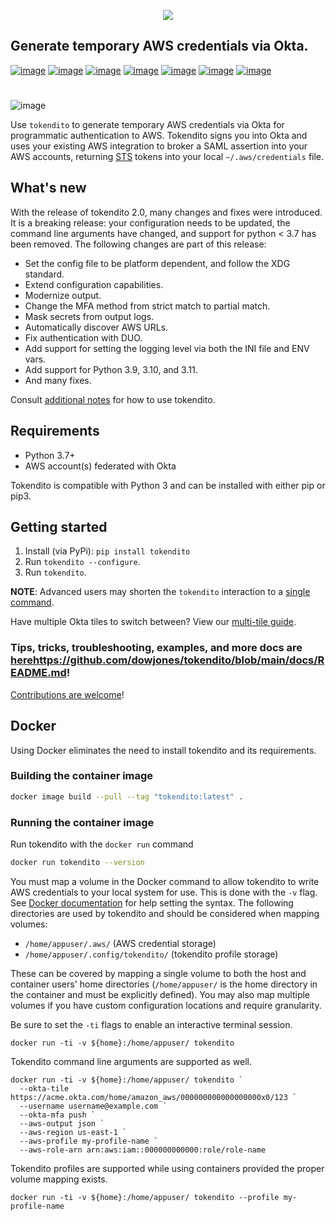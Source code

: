 <p align="center">
  <img src="https://raw.githubusercontent.com/dowjones/tokendito/main/docs/tokendito.png"/>
</p>

## Generate temporary AWS credentials via Okta.

[![image](https://img.shields.io/github/actions/workflow/status/dowjones/tokendito/test.yml)](https://github.com/dowjones/tokendito/actions)
[![image](https://img.shields.io/pypi/pyversions/tokendito?color=blueviolet)](https://pypi.org/project/tokendito/)
[![image](https://img.shields.io/github/actions/workflow/status/dowjones/tokendito/woke.yml?label=woke)](https://github.com/dowjones/tokendito/actions)
[![image](https://img.shields.io/badge/license-Apache%202.0-ff69b4)](https://github.com/dowjones/tokendito/blob/main/LICENSE.txt)
[![image](https://img.shields.io/badge/OS-Mac%2C%20Windows%2C%20Linux-9cf)](https://github.com/dowjones/tokendito/)
[![image](https://img.shields.io/coverallsCoverage/github/dowjones/tokendito)](https://coveralls.io/github/dowjones/tokendito) [![image](https://img.shields.io/pypi/dm/tokendito)](https://pypistats.org/packages/tokendito)

#

![image](https://raw.githubusercontent.com/dowjones/tokendito/main/docs/tokendito-scaled.gif)

Use `tokendito` to generate temporary AWS credentials via Okta for
programmatic authentication to AWS. Tokendito signs you into Okta and
uses your existing AWS integration to broker a SAML assertion into
your AWS accounts, returning
[STS](https://docs.aws.amazon.com/IAM/latest/UserGuide/id_credentials_temp.html)
tokens into your local `~/.aws/credentials` file.

## What's new
With the release of tokendito 2.0, many changes and fixes were introduced. It is a breaking release: your configuration needs to be updated, the command line arguments have changed, and support for python < 3.7 has been removed.
The following changes are part of this release:
- Set the config file to be platform dependent, and follow the XDG standard.
- Extend configuration capabilities.
- Modernize output.
- Change the MFA method from strict match to partial match.
- Mask secrets from output logs.
- Automatically discover AWS URLs.
- Fix authentication with DUO.
- Add support for setting the logging level via both the INI file and ENV vars.
- Add support for Python 3.9, 3.10, and 3.11.
- And many fixes.

Consult [additional notes](https://github.com/dowjones/tokendito/blob/main/docs/README.md) for how to use tokendito.

## Requirements

-   Python 3.7+
-   AWS account(s) federated with Okta

Tokendito is compatible with Python 3 and can be installed with either
pip or pip3.

## Getting started

1.  Install (via PyPi): `pip install tokendito`
2.  Run `tokendito --configure`.
3.  Run `tokendito`.

**NOTE**: Advanced users may shorten the `tokendito` interaction to a [single
command](https://github.com/dowjones/tokendito/blob/main/docs/README.md#single-command-usage).

Have multiple Okta tiles to switch between? View our [multi-tile
guide](https://github.com/dowjones/tokendito/blob/main/docs/README.md#multi-tile-guide).

### Tips, tricks, troubleshooting, examples, and more docs are [here]()https://github.com/dowjones/tokendito/blob/main/docs/README.md!
[Contributions are welcome](https://github.com/dowjones/tokendito/blob/main/docs/CONTRIBUTING.md)!

## Docker

Using Docker eliminates the need to install tokendito and its requirements.

### Building the container image

``` bash
docker image build --pull --tag "tokendito:latest" .
```

### Running the container image

Run tokendito with the `docker run` command

``` bash
docker run tokendito --version
```

You must map a volume in the Docker command to allow tokendito to write AWS credentials to your local system for use.  This is done with the `-v` flag.  See [Docker documentation](https://docs.docker.com/engine/reference/commandline/run/#-mount-volume--v---read-only) for help setting the syntax.  The following directories are used by tokendito and should be considered when mapping volumes:

- `/home/appuser/.aws/` (AWS credential storage)
- `/home/appuser/.config/tokendito/` (tokendito profile storage)

These can be covered by mapping a single volume to both the host and container users' home directories (`/home/appuser/` is the home directory in the container and must be explicitly defined).  You may also map multiple volumes if you have custom configuration locations and require granularity.

Be sure to set the `-ti` flags to enable an interactive terminal session.

``` pwsh
docker run -ti -v ${home}:/home/appuser/ tokendito
```

Tokendito command line arguments are supported as well.

``` pwsh
docker run -ti -v ${home}:/home/appuser/ tokendito `
  --okta-tile https://acme.okta.com/home/amazon_aws/000000000000000000x0/123 `
  --username username@example.com `
  --okta-mfa push `
  --aws-output json `
  --aws-region us-east-1 `
  --aws-profile my-profile-name `
  --aws-role-arn arn:aws:iam::000000000000:role/role-name
```

Tokendito profiles are supported while using containers provided the proper volume mapping exists.

``` pwsh
docker run -ti -v ${home}:/home/appuser/ tokendito --profile my-profile-name
```
